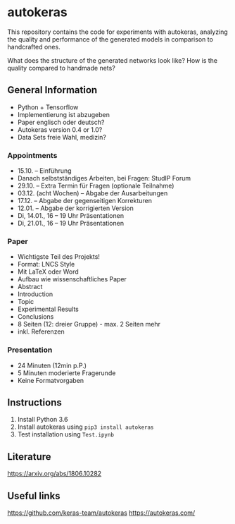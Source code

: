 # autokeras
This repository contains the code for experiments with autokeras, analyzing the quality and performance of the generated models in comparison to handcrafted ones.

What does the structure of the generated networks look like? How is the quality compared to handmade nets?

## General Information
* Python + Tensorflow
* Implementierung ist abzugeben
* Paper englisch oder deutsch?
* Autokeras version 0.4 or 1.0?
* Data Sets freie Wahl, medizin?

### Appointments
* 15.10. – Einführung
* Danach selbstständiges Arbeiten, bei Fragen: StudIP Forum
* 29.10. – Extra Termin für Fragen (optionale Teilnahme)
* 03.12. (acht Wochen) – Abgabe der Ausarbeitungen
* 17.12. – Abgabe der gegenseitigen Korrekturen
* 12.01. – Abgabe der korrigierten Version
* Di, 14.01., 16 – 19 Uhr Präsentationen
* Di, 21.01., 16 – 19 Uhr Präsentationen

### Paper
* Wichtigste Teil des Projekts!
* Format: LNCS Style
* Mit LaTeX oder Word
* Aufbau wie wissenschaftliches Paper
* Abstract
* Introduction
* Topic
* Experimental Results
* Conclusions
* 8 Seiten (12: dreier Gruppe) - max. 2 Seiten mehr
* inkl. Referenzen

### Presentation
* 24 Minuten (12min p.P.)
* 5 Minuten moderierte Fragerunde
* Keine Formatvorgaben

## Instructions
1. Install Python 3.6
2. Install autokeras using `pip3 install autokeras`
3. Test installation using `Test.ipynb`

## Literature
https://arxiv.org/abs/1806.10282

## Useful links
https://github.com/keras-team/autokeras
https://autokeras.com/
